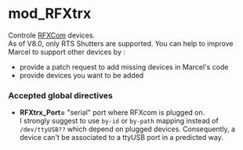# mod_RFXtrx

Controle [RFXCom](http://www.rfxcom.com/en_GB) devices.<br>
As of V8.0, only RTS Shutters are supported.
You can help to improve Marcel to support other devices by :
- provide a patch request to add missing devices in Marcel's code
- provide devices you want to be added

### Accepted global directives

- **RFXtrx_Port=** "serial" port where RFXcom is plugged on.<br>
I strongly suggest to use `by-id` or `by-path` mapping instead of `/dev/ttyUSB??` which depend on plugged devices.
Consequently, a device can't be associated to a ttyUSB port in a predicted way.
